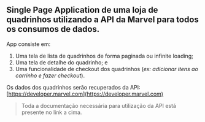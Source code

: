 ## Single Page Application de uma loja de quadrinhos utilizando a API da Marvel para todos os consumos de dados.
App consiste em:
1. Uma tela de lista de quadrinhos de forma paginada ou infinite loading;
2. Uma tela de detalhe do quadrinho; e
3. Uma funcionalidade de checkout dos quadrinhos (_ex: adicionar itens ao carrinho e fazer checkout_).

Os dados dos quadrinhos serão recuperados da API: [https://developer.marvel.com](https://developer.marvel.com)
> Toda a documentação necessária para utilização da API está presente no link a cima.
